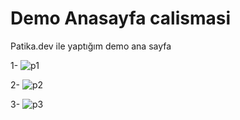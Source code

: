 # Demo Anasayfa calismasi
 Patika.dev ile yaptığım demo ana sayfa

1-
![p1](https://user-images.githubusercontent.com/118760940/216044928-ff7b11c4-3139-4bc8-893d-bc337c6f0c31.jpg)

2-
![p2](https://user-images.githubusercontent.com/118760940/216044969-94d49dcf-5020-4a8c-8f12-4a956a16c0ec.jpg)

3-
![p3](https://user-images.githubusercontent.com/118760940/216045006-720c0c45-5dab-4ac1-a5f7-69ff1b95678f.jpg)

